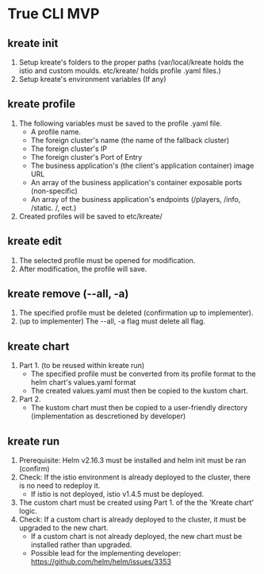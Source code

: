 # True CLI MVP

## kreate init
1. Setup kreate's folders to the proper paths (var/local/kreate holds the istio and custom moulds. etc/kreate/ holds profile .yaml files.)
2. Setup kreate's environment variables (If any)
## kreate profile <profile name>
1. The following variables must be saved to the profile .yaml file.
    - A profile name.
    - The foreign cluster's name (the name of the fallback cluster)
    - The foreign cluster's IP
    - The foreign cluster's Port of Entry
    - The business application's (the client's application container) image URL
    - An array of the business application's container exposable ports (non-specific)
    - An array of the business application's endpoints (/players, /info, /static. /, ect.)
2. Created profiles will be saved to etc/kreate/
## kreate edit <profile name>
1. The selected profile must be opened for modification.
2. After modification, the profile will save.
## kreate remove <profile name> (--all, -a)
1. The specified profile must be deleted (confirmation up to implementer).
2. (up to implementer) The --all, -a flag must delete all flag.
## kreate chart <profile name>
1. Part 1. (to be reused within kreate run)
    - The specified profile must be converted from its profile format to the helm chart's values.yaml format
    - The created values.yaml must then be copied to the kustom chart.
2. Part 2.
    - The kustom chart must then be copied to a user-friendly directory (implementation as descretioned by developer)
## kreate run <profile name>
1. Prerequisite: Helm v2.16.3 must be installed and helm init must be ran (confirm)
2. Check: If the istio environment is already deployed to the cluster, there is no need to redeploy it.
    - If istio is not deployed, istio v1.4.5 must be deployed.
3. The custom chart must be created using Part 1. of the the 'Kreate chart' logic.
4. Check: If a custom chart is already deployed to the cluster, it must be upgraded to the new chart.
    - If a custom chart is not already deployed, the new chart must be installed rather than upgraded. 
    - Possible lead for the implementing developer: https://github.com/helm/helm/issues/3353

